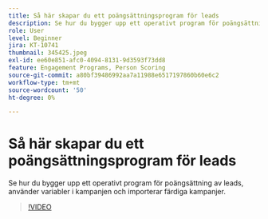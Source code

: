 ```yaml
---
title: Så här skapar du ett poängsättningsprogram för leads
description: Se hur du bygger upp ett operativt program för poängsättning av leads, använder variabler i kampanjen och importerar färdiga kampanjer.
role: User
level: Beginner
jira: KT-10741
thumbnail: 345425.jpeg
exl-id: ee60e851-afc0-4094-8131-9d3593f73dd8
feature: Engagement Programs, Person Scoring
source-git-commit: a80bf39486992aa7a11988e6517197860b60e6c2
workflow-type: tm+mt
source-wordcount: '50'
ht-degree: 0%

---
```


# Så här skapar du ett poängsättningsprogram för leads

Se hur du bygger upp ett operativt program för poängsättning av leads, använder variabler i kampanjen och importerar färdiga kampanjer.

>[!VIDEO](https://video.tv.adobe.com/v/345425/?quality=12&learn=on)
